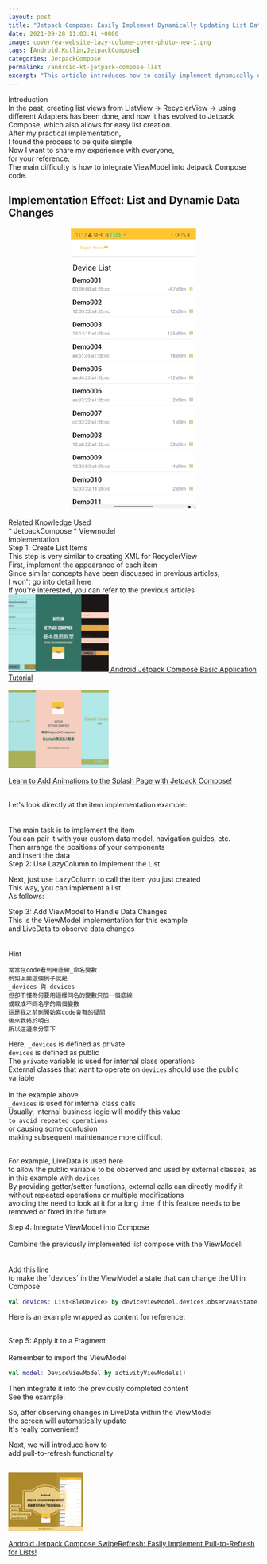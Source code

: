 ```yaml
---
layout: post
title: "Jetpack Compose: Easily Implement Dynamically Updating List Data with LazyColumn + ViewModel"
date: 2021-09-28 11:03:41 +0800
image: cover/ea-website-lazy-colume-cover-photo-new-1.png
tags: [Android,Kotlin,JetpackCompose]
categories: JetpackCompose
permalink: /android-kt-jetpack-compose-list
excerpt: "This article introduces how to easily implement dynamically updating list data using LazyColumn and ViewModel in Jetpack Compose."
---
```

<div class="c-border-main-title-2">Introduction</div>
In the past, creating list views from ListView -> RecyclerView -> using different Adapters has been done,
and now it has evolved to Jetpack Compose, which also allows for easy list creation.<br>
After my practical implementation,<br>
I found the process to be quite simple.<br>
Now I want to share my experience with everyone,<br>
for your reference.<br>
The main difficulty is how to integrate ViewModel into Jetpack Compose code.<br>

<h2>Implementation Effect: List and Dynamic Data Changes</h2>
<div align="center">
  <img src="/mov/jetpack/ea_list_app.gif" width="50%"/>
</div>

<br>

<div class="c-border-content-title-4">Related Knowledge Used</div>
* JetpackCompose
* Viewmodel


<div class="c-border-main-title-2">Implementation</div>
<div class="c-border-content-title-4">Step 1: Create List Items</div>
This step is very similar to creating XML for RecyclerView<br>
First, implement the appearance of each item<br>
Since similar concepts have been discussed in previous articles,<br>
I won't go into detail here<br>
If you're interested, you can refer to the previous articles<br>

<div align="start">
  <a href="{{site.baseurl}}/android-kt-jetpack-compose-base">
    <img src="/images/cover/ea-website-base-cover-photo-new-1.png" alt="Cover" width="40%" >
  </a>
  <a align="right" href="{{site.baseurl}}/android-kt-jetpack-compose-base/">Android Jetpack Compose Basic Application Tutorial</a><br><br>

  <a href="{{site.baseurl}}/2021/09/17/android-kt-jetpack-compose-splash">
    <img src="/images/cover/ea-website-splash-cover-photo-new-1.png" alt="Cover" width="40%" >
  </a>

  <a align="right" href="{{site.baseurl}}/2021/09/17/android-kt-jetpack-compose-splash/">Learn to Add Animations to the Splash Page with Jetpack Compose!</a><br>


</div>

<br>
Let's look directly at the item implementation example:<br>
<br>

<script src="https://gist.github.com/waitzShigoto/90340f7ddf11897d221d12b87bab4782.js"></script>
<br>
The main task is to implement the item <br>
You can pair it with your custom data model, navigation guides, etc.<br>
Then arrange the positions of your components<br>
and insert the data
<br>

<div class="c-border-content-title-4">Step 2: Use LazyColumn to Implement the List</div>

Next, just use LazyColumn to call the item you just created<br>
This way, you can implement a list<br>
As follows:
<script src="https://gist.github.com/waitzShigoto/691f335e74c0ba919d159065ce9d70de.js"></script>

<div class="c-border-content-title-4">Step 3: Add ViewModel to Handle Data Changes</div>
This is the ViewModel implementation for this example<br>
and LiveData to observe data changes<br>
<script src="https://gist.github.com/waitzShigoto/3fd3912e5202073418e05e8c5057fac3.js"></script>
<br>
<br>

<div class="c-border-content-title-1">Hint</div>

```
常常在code看到用底線_命名變數
例如上面這個例子就是
_devices 與 devices
但卻不懂為何要用這樣同名的變數只加一個底線
或取成不同名字的兩個變數
這是我之前剛開始寫code會有的疑問
後來我終於明白
所以這邊來分享下
```

Here, `_devices` is defined as private<br>
`devices` is defined as public<br>
The `private` variable is used for internal class operations<br>
External classes that want to operate on `devices` should use the public variable<br><br>
In the example above<br>
`_devices` is used for internal class calls<br>
Usually, internal business logic will modify this value<br>
`to avoid repeated operations`<br>
or causing some confusion<br>
making subsequent maintenance more difficult<br><br>

For example, LiveData is used here<br>
to allow the public variable to be observed and used by external classes, as in this example with `devices`<br>
By providing getter/setter functions, external calls can directly modify it<br>
without repeated operations or multiple modifications<br>
avoiding the need to look at it for a long time if this feature needs to be removed or fixed in the future<br>

<div class="c-border-content-title-4">Step 4: Integrate ViewModel into Compose</div>
<br>
Combine the previously implemented list compose with the ViewModel:<br>
<script src="https://gist.github.com/waitzShigoto/6bae5c6238ec34c9c01b35a5f1144259.js"></script>
<br>
<br>
Add this line<br>
to make the `devices` in the ViewModel a state that can change the UI in Compose<br>

```kotlin
val devices: List<BleDevice> by deviceViewModel.devices.observeAsState(listOf())
```

Here is an example wrapped as content for reference:<br>
<script src="https://gist.github.com/waitzShigoto/b544ff8031746459060be65333bb222b.js"></script><br>

<div class="c-border-content-title-4">Step 5: Apply it to a Fragment</div>

<br>
Remember to import the ViewModel<br>

```kotlin
val model: DeviceViewModel by activityViewModels()
```

Then integrate it into the previously completed content<br>
See the example:<br>

<script src="https://gist.github.com/waitzShigoto/93bf9336cded4dd003e6aa5f7b54d18b.js"></script>

So, after observing changes in LiveData within the ViewModel<br>
the screen will automatically update<br>
It's really convenient!<br>

Next, we will introduce how to<br>
add pull-to-refresh functionality<br><br>

<a href="{{site.baseurl}}/2021/10/28/android-kt-jetpack-compose-swiperefresh/">
  <img src="/images/cover/ea_swiperefresh_app-new-1.png" alt="Cover" width="30%" >
</a>

<a align="right" href="{{site.baseurl}}/android-kt-jetpack-compose-swiperefresh/">Android Jetpack Compose SwipeRefresh: Easily Implement Pull-to-Refresh for Lists!</a><br>

